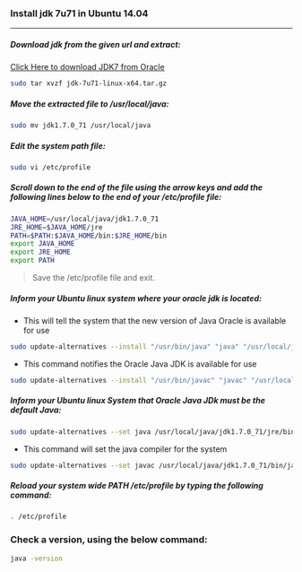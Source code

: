 ### **Install jdk 7u71 in Ubuntu 14.04**
---

##### **Download jdk from the given url and extract:**

[Click Here to download JDK7 from Oracle](http://www.oracle.com/technetwork/java/javase/downloads/jdk7-downloads-1880260.html)

```sh
sudo tar xvzf jdk-7u71-linux-x64.tar.gz
```

##### **Move the extracted file to /usr/local/java:**

```sh
sudo mv jdk1.7.0_71 /usr/local/java
```

##### **Edit the system path file:**

```sh
sudo vi /etc/profile
```

##### **Scroll down to the end of the file using the arrow keys and add the following lines below to the end of your /etc/profile file:**

```sh
JAVA_HOME=/usr/local/java/jdk1.7.0_71
JRE_HOME=$JAVA_HOME/jre
PATH=$PATH:$JAVA_HOME/bin:$JRE_HOME/bin
export JAVA_HOME
export JRE_HOME
export PATH
```
> Save the /etc/profile file and exit.

##### **Inform your Ubuntu linux system where your oracle jdk is located:**

* This will tell the system that the new version of Java Oracle is available for use

```sh
sudo update-alternatives --install "/usr/bin/java" "java" "/usr/local/java/jdk1.7.0_71/jre/bin/java" 1
```

* This command notifies the Oracle Java JDK is available for use

```sh
sudo update-alternatives --install "/usr/bin/javac" "javac" "/usr/local/java/jdk1.7.0_71/bin/javac" 1
```

##### **Inform your Ubuntu linux System that Oracle Java JDk must be the default Java:**

```sh
sudo update-alternatives --set java /usr/local/java/jdk1.7.0_71/jre/bin/java
```

* This command will set the java compiler for the system

```sh
sudo update-alternatives --set javac /usr/local/java/jdk1.7.0_71/bin/javac
```

##### **Reload your system wide PATH /etc/profile by typing the following command:**

```sh
. /etc/profile
```
### **Check a version, using the below command:**

```sh
java -version
```